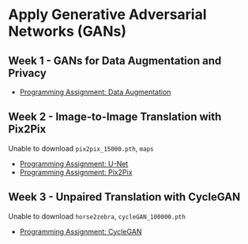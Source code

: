 # Apply Generative Adversarial Networks (GANs)
## Week 1 - GANs for Data Augmentation and Privacy
- [Programming Assignment: Data Augmentation](https://github.com/y33-j3T/Coursera/blob/master/Apply%20Generative%20Adversarial%20Networks%20(GANs)/Week%201%20-%20GANs%20for%20Data%20Augmentation%20and%20Privacy/C3W1_Assignment.ipynb)

## Week 2 - Image-to-Image Translation with Pix2Pix
Unable to download `pix2pix_15000.pth`, `maps`
- [Programming Assignment: U-Net](https://github.com/y33-j3T/Coursera/blob/master/Apply%20Generative%20Adversarial%20Networks%20(GANs)/Week%202%20-%20Image-to-Image%20Translation%20with%20Pix2Pix/C3W2A_Assignment.ipynb)
- [Programming Assignment: Pix2Pix](https://github.com/y33-j3T/Coursera/blob/master/Apply%20Generative%20Adversarial%20Networks%20(GANs)/Week%202%20-%20Image-to-Image%20Translation%20with%20Pix2Pix/C3W2B_Assignment.ipynb)

## Week 3 - Unpaired Translation with CycleGAN
Unable to download `horse2zebra`, `cycleGAN_100000.pth`
- [Programming Assignment: CycleGAN](https://github.com/y33-j3T/Coursera/blob/master/Apply%20Generative%20Adversarial%20Networks%20(GANs)/Week%203%20-%20Unpaired%20Translation%20with%20CycleGAN/C3W3_Assignment.ipynb)
